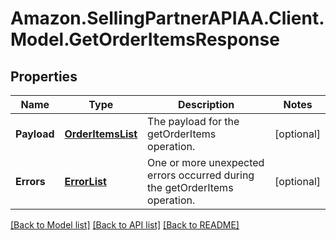 # Amazon.SellingPartnerAPIAA.Client.Model.GetOrderItemsResponse
## Properties

Name | Type | Description | Notes
------------ | ------------- | ------------- | -------------
**Payload** | [**OrderItemsList**](OrderItemsList.md) | The payload for the getOrderItems operation. | [optional] 
**Errors** | [**ErrorList**](ErrorList.md) | One or more unexpected errors occurred during the getOrderItems operation. | [optional] 

[[Back to Model list]](../README.md#documentation-for-models) [[Back to API list]](../README.md#documentation-for-api-endpoints) [[Back to README]](../README.md)

